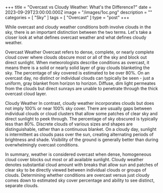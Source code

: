+++
title = "Overcast vs Cloudy Weather: What's the Difference?"
date = 2023-09-29T23:00:00.000Z
image = "/images/1oc.png"
description = ""
categories = [ "Sky" ]
tags = [ "Overcast" ]
type = "post"
+++

While overcast and cloudy weather conditions both involve clouds in the sky, there is an important distinction between the two terms. Let's take a closer look at what defines overcast weather and what defines cloudy weather.

Overcast Weather
Overcast refers to dense, complete, or nearly complete cloud cover where clouds obscure most or all of the sky and block out direct sunlight. When meteorologists describe conditions as overcast, it means there is a solid or nearly solid layer of gray clouds blanketing the sky. The percentage of sky covered is estimated to be over 80%. On an overcast day, no distinct or individual clouds can typically be seen - just a uniform, gray blanket from horizon to horizon. Diffuse, dim light permeates from the clouds but direct sunrays are unable to penetrate through the thick overcast cloud layer.

Cloudy Weather
In contrast, cloudy weather incorporates clouds but does not imply 100% or near 100% sky cover. There are usually gaps between individual clouds or cloud clusters that allow some patches of clear sky and direct sunlight to peek through. The percentage of sky obscured is typically less than 80%. Discrete clouds of various sizes and shapes are distinguishable, rather than a continuous blanket. On a cloudy day, sunlight is intermittent as clouds pass over the sun, creating alternating periods of brightness and shade. Visibility of the ground is generally better than during overwhelmingly overcast conditions.

In summary, weather is considered overcast when dense, homogeneous cloud cover blocks out most or all available sunlight. Cloudy weather denotes substantial cloud amount with breaks that allow sun and patches of clear sky to be directly viewed between individual clouds or groups of clouds. Determining whether conditions are overcast versus just cloudy comes down to estimated sky cover percentage and ability to see distinct, separate clouds.
